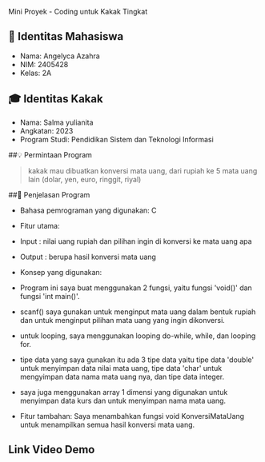 Mini Proyek - Coding untuk Kakak Tingkat

## 👤 Identitas Mahasiswa
- Nama: Angelyca Azahra
- NIM: 2405428
- Kelas: 2A
  
## 🎓 Identitas Kakak
- Nama: Salma yulianita
- Angkatan: 2023
- Program Studi: Pendidikan Sistem dan Teknologi Informasi
  
##💡 Permintaan Program
> kakak mau dibuatkan konversi mata uang, dari rupiah ke 5 mata uang lain (dolar, yen, euro, ringgit, riyal)
 
##🧠 Penjelasan Program
- Bahasa pemrograman yang digunakan: C

- Fitur utama:
 - Input  : nilai uang rupiah dan pilihan ingin di konversi ke mata uang apa
 - Output : berupa hasil konversi mata uang

- Konsep yang digunakan:
 - Program ini saya buat menggunakan 2 fungsi, yaitu fungsi 'void()' dan fungsi 'int main()'.
 - scanf() saya gunakan untuk menginput mata uang dalam bentuk rupiah dan untuk menginput pilihan mata uang yang ingin dikonversi.
 - untuk looping, saya menggunakan looping do-while, while, dan looping for.
 - tipe data yang saya gunakan itu ada 3 tipe data yaitu tipe data 'double' untuk menyimpan data nilai mata uang, tipe data 'char' untuk mengyimpan data nama mata uang nya, dan tipe data integer.
 - saya juga menggunakan array 1 dimensi yang digunakan untuk menyimpan data kurs dan untuk menyimpan nama mata uang.

- Fitur tambahan: Saya menambahkan fungsi void KonversiMataUang untuk menampilkan semua hasil konversi mata uang.

## Link Video Demo

